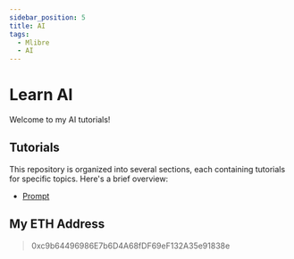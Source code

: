 ```yaml
---
sidebar_position: 5
title: AI
tags:
  - Mlibre
  - AI
---
```


# Learn AI

Welcome to my AI tutorials!

## Tutorials

This repository is organized into several sections, each containing tutorials for specific topics. Here's a brief overview:

* [Prompt](./prompt.md)

## My ETH Address

> 0xc9b64496986E7b6D4A68fDF69eF132A35e91838e
